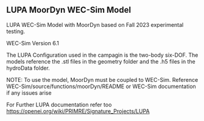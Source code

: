 ## LUPA MoorDyn WEC-Sim Model

LUPA WEC-Sim Model with MoorDyn based on Fall 2023 experimental testing.

WEC-Sim Version 6.1

The LUPA Configuration used in the campagin is the two-body six-DOF.
The models reference the .stl files in the geometry folder and the .h5 files in the hydroData folder.

NOTE: To use the model, MoorDyn must be coupled to WEC-Sim. Reference WEC-Sim/source/functions/moorDyn/README or WEC-Sim documentation if any issues arise

For Further LUPA documentation refer too https://openei.org/wiki/PRIMRE/Signature_Projects/LUPA
